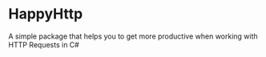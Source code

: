 # HappyHttp
A simple package that helps you to get more productive when working with HTTP Requests in C#
